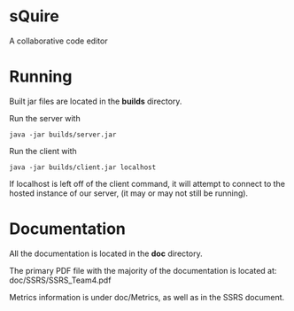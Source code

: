 # sQuire
A collaborative code editor

# Running
Built jar files are located in the **builds** directory.

Run the server with

    java -jar builds/server.jar

Run the client with

    java -jar builds/client.jar localhost

If localhost is left off of the client command, it will attempt
to connect to the hosted instance of our server, (it may or may not still be running).

# Documentation
All the documentation is located in the **doc** directory.

The primary PDF file with the majority of the documentation is located at:
doc/SSRS/SSRS_Team4.pdf

Metrics information is under
doc/Metrics, as well as in the SSRS document.